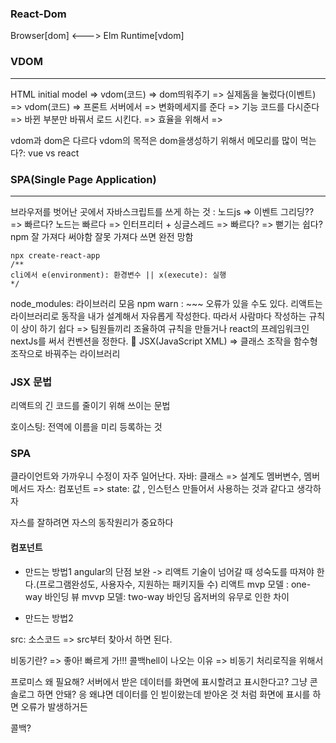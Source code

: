 
### React-Dom

Browser[dom] <---> Elm Runtime[vdom]

### VDOM
--- 
HTML
initial model =>  vdom(코드) =>  dom띄워주기 => 실제돔을 눌렀다(이벤트) => vdom(코드)
=> 프론트 서버에서 => 변화메세지를 준다 => 기능 코드를 다시준다 => 바뀐 부분만 바꿔서 로드 시킨다. => 효율을 위해서 =>

vdom과 dom은 다르다 vdom의 목적은 dom을생성하기 위해서 
메모리를 많이 먹는다?: vue vs react




### SPA(Single Page Application)
---

브라우저를 벗어난 곳에서 자바스크립트를 쓰게 하는 것 : 노드js => 이벤트 그리딩?? => 빠르다?
노드는 빠르다 => 인터프리터 + 싱글스레드 => 빠르다? => 뻗기는 쉽다?
npm 잘 가져다 써야함 잘못 가져다 쓰면 완전 망함


```shell
npx create-react-app
/**
cli에서 e(environment): 환경변수 || x(execute): 실행
*/
```


node_modules: 라이브러리 모음
npm warn : ~~~ 오류가 있을 수도 있다.
리액트는 라이브러리로 동작을 내가 설계해서 자유롭게 작성한다. 따라서 사람마다 작성하는 규칙이 상이 하기 쉽다 => 팀원들끼리 조율하여 규칙을 만들거나 react의 프레임워크인 nextJs를 써서 컨벤션을 정한다.

JSX(JavaScript XML) => 클래스 조작을 함수형 조작으로 바꿔주는 라이브러리



### JSX 문법
리액트의 긴 코드를 줄이기 위해 쓰이는 문법

호이스팅: 전역에 이름을 미리 등록하는 것

### SPA
클라이언트와 가까우니 수정이 자주 일어난다.
자바: 클래스 => 설계도 멤버변수, 멤버메서드
자스: 컴포넌트 => state: 값 , 인스턴스 만들어서 사용하는 것과 같다고 생각하자


자스를 잘하려면 자스의 동작원리가 중요하다

#### 컴포넌트
- 만드는 방법1
angular의 단점 보완 -> 리액트
기술이 넘어갈 때 성숙도를 따져야 한다.(프로그램완성도, 사용자수, 지원하는 패키지들 수)
리액트 mvp 모델 : one-way 바인딩
뷰 mvvp 모델: two-way 바인딩
옵저버의 유무로 인한 차이


- 만드는 방법2




src: 소스코드 => src부터 찾아서 하면 된다.

비동기란? =>  좋아! 빠르게 가!!!
콜백hell이 나오는 이유 => 비동기 처리로직을 위해서 

프로미스 왜 필요해?
서버에서 받은 데이터를 화면에 표시할려고 표시한다고? 그냥 콘솔로그 하면 안돼? 응 왜냐면 데이터를 인 빋이왔는데 받아온 것 처럼 화면에 표시를 하면 오류가 발생하거든

콜백?
